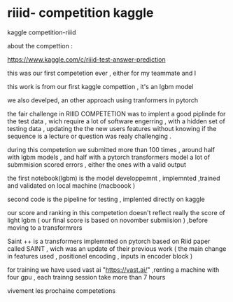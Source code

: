 # riiid- competition    kaggle 

kaggle competition-riiid 

about the compettion : 

https://www.kaggle.com/c/riiid-test-answer-prediction


this was our first competetion ever , either for my teammate and I 

this work is from our  first kaggle compettion , it's an lgbm model 

we  also develped, an other approach using tranformers in pytorch 

the fair challenge in RIIID COMPETETION was to implent a good piplinde for the test data , wich require a lot of software engerring , with a hidden set of testing data , updating the the new users features without knowing if the sequence is a lecture or question was realy challenging .


during this competetion we  submitted more than 100 times , around half with lgbm models , and half with a pytorch transformers model
a lot of submmision scored errors , either the  ones with a valid output 


the first notebook(lgbm) is the model developpemnt , implemnted ,trained and validated on  local machine (macboook )

second code is the pipeline for testing , implented directly on kaggle


our score and ranking in this competetion doesn't reflect really the score of light lgbm ( our final score is based on novomber submiision ) ,before moving to a transformrers 


Saint ++ is a transformers implemnted on pytorch based on Riid paper called SAINT , wich was an update of their previous work ( the main change in features used , positionel encoding , inputs in encoder block )

for training we have used vast ai "https://vast.ai/" ,renting a machine with four gpu , each trainng session take more than 7 hours 


 vivement les prochaine competetions 
 
